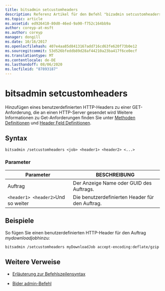 ```yaml
---
title: bitsadmin setcustomheaders
description: Referenz Artikel für den Befehl "bizadmin setcustomheaders", mit dem eine GET-Anforderung mit einem benutzerdefinierten HTTP-Header hinzugefügt wird.
ms.topic: article
ms.assetid: ed926410-80d0-46ed-9a90-f752c164bb9a
author: coreyp-at-msft
ms.author: coreyp
manager: dongill
ms.date: 10/16/2017
ms.openlocfilehash: 407e4aa85d8413167add716cd63fe620f73b0e12
ms.sourcegitcommit: 53d526bfeddb89d28af44210a23ba417f6ce0ecf
ms.translationtype: MT
ms.contentlocale: de-DE
ms.lasthandoff: 08/06/2020
ms.locfileid: "87893187"
---
```

# <a name="bitsadmin-setcustomheaders"></a>bitsadmin setcustomheaders

Hinzufügen eines benutzerdefinierten HTTP-Headers zu einer GET-Anforderung, die an einen HTTP-Server gesendet wird Weitere Informationen zu Get-Anforderungen finden Sie unter [Methoden Definitionen](https://www.w3.org/Protocols/rfc2616/rfc2616-sec9.html#sec9.3) und [Header Feld Definitionen](https://www.w3.org/Protocols/rfc2616/rfc2616-sec14.html).

## <a name="syntax"></a>Syntax

```
bitsadmin /setcustomheaders <job> <header1> <header2> <...>
```

### <a name="parameters"></a>Parameter

| Parameter | BESCHREIBUNG |
| --------- | ----------- |
| Auftrag | Der Anzeige Name oder GUID des Auftrags. |
| `<header1> <header2>`Und so weiter | Die benutzerdefinierten Header für den Auftrag. |

## <a name="examples"></a>Beispiele

So fügen Sie einen benutzerdefinierten HTTP-Header für den Auftrag *mydownloadjob*hinzu:

```
bitsadmin /setcustomheaders myDownloadJob accept-encoding:deflate/gzip
```

## <a name="additional-references"></a>Weitere Verweise

- [Erläuterung zur Befehlszeilensyntax](command-line-syntax-key.md)

- [Bider admin-Befehl](bitsadmin.md)
